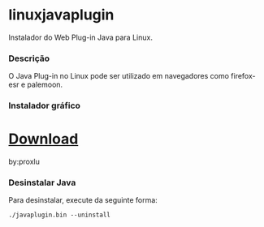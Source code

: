 # linuxjavaplugin
Instalador do Web Plug-in Java para Linux.
### Descrição
O Java Plug-in no Linux pode ser utilizado em navegadores como firefox-esr e palemoon.
### Instalador gráfico 
# [Download](https://github.com/proxlu/linuxjavaplugin/raw/main/javaplugin.bin)
by:proxlu

### Desinstalar Java
Para desinstalar, execute da seguinte forma:
```
./javaplugin.bin --uninstall
```

